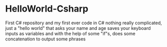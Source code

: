 # HelloWorld-Csharp
First C# repository and my first ever code in C#
nothing really complicated, just a "hello world" that asks your name and age
saves your keyboard inputs as variables and with the help of some "if"s,
does some concatenation to output some phrases
